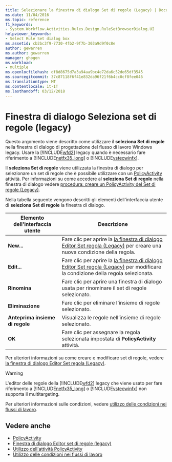 ```yaml
---
title: Selezionare la finestra di dialogo Set di regole (Legacy) | Documenti Microsoft
ms.date: 11/04/2016
ms.topic: reference
f1_keywords:
- System.Workflow.Activities.Rules.Design.RuleSetBrowserDialog.UI
helpviewer_keywords:
- Select Rule Set dialog box
ms.assetid: cb2bc3f9-7730-4fb2-9f7b-303a9d9f0c8e
author: gewarren
ms.author: gewarren
manager: ghogen
ms.workload:
- multiple
ms.openlocfilehash: df8d8675d7a3a94aa9bc4e72da6c52de65df3545
ms.sourcegitcommit: 37c87118f6f41e832da96f21f6b4cc0cf8fee046
ms.translationtype: MT
ms.contentlocale: it-IT
ms.lasthandoff: 03/12/2018
---
```

# <a name="select-rule-set-dialog-box-legacy"></a>Finestra di dialogo Seleziona set di regole (legacy)
Questo argomento viene descritto come utilizzare il **seleziona Set di regole** nella finestra di dialogo di progettazione del flusso di lavoro Windows legacy. Usare la [!INCLUDE[wfd2](../workflow-designer/includes/wfd2_md.md)] legacy quando è necessario fare riferimento a [!INCLUDE[netfx35_long](../workflow-designer/includes/netfx35_long_md.md)] o [!INCLUDE[vstecwinfx](../workflow-designer/includes/vstecwinfx_md.md)].

 Il **seleziona Set di regole** viene utilizzata la finestra di dialogo per selezionare un set di regole che è possibile utilizzare con un [PolicyActivity](http://go.microsoft.com/fwlink?LinkID=65019) attività. Per informazioni su come accedere al **seleziona Set di regole** nella finestra di dialogo vedere [procedura: creare un PolicyActivity del Set di regole (Legacy)](../workflow-designer/how-to-create-a-policyactivity-rule-set-legacy.md).

 Nella tabella seguente vengono descritti gli elementi dell'interfaccia utente di **seleziona Set di regole** la finestra di dialogo.

|Elemento dell'interfaccia utente|Descrizione|
|----------------|-----------------|
|**New...**|Fare clic per aprire la [la finestra di dialogo Editor Set regola (Legacy)](../workflow-designer/rule-set-editor-dialog-box-legacy.md) per creare una nuova condizione della regola.|
|**Edit...**|Fare clic per aprire la [la finestra di dialogo Editor Set regola (Legacy)](../workflow-designer/rule-set-editor-dialog-box-legacy.md) per modificare la condizione della regola selezionata.|
|**Rinomina**|Fare clic per aprire una finestra di dialogo usata per rinominare il set di regole selezionato.|
|**Eliminazione**|Fare clic per eliminare l’insieme di regole selezionato.|
|**Anteprima insieme di regole**|Visualizza le regole nell’insieme di regole selezionato.|
|**OK**|Fare clic per assegnare la regola selezionata impostata di **PolicyActivity** attività.|

 Per ulteriori informazioni su come creare e modificare set di regole, vedere [la finestra di dialogo Editor Set regola (Legacy)](../workflow-designer/rule-set-editor-dialog-box-legacy.md).

> [!WARNING]
> L'editor delle regole della [!INCLUDE[wfd2](../workflow-designer/includes/wfd2_md.md)] legacy che viene usato per fare riferimento a [!INCLUDE[netfx35_long](../workflow-designer/includes/netfx35_long_md.md)] o [!INCLUDE[vstecwinfx](../workflow-designer/includes/vstecwinfx_md.md)] non supporta il multitargeting.

 Per ulteriori informazioni sulle condizioni, vedere [utilizzo delle condizioni nei flussi di lavoro](http://go.microsoft.com/fwlink?LinkID=65009).

## <a name="see-also"></a>Vedere anche

- [PolicyActivity](http://go.microsoft.com/fwlink?LinkID=65019)
- [Finestra di dialogo Editor set di regole (legacy)](../workflow-designer/rule-set-editor-dialog-box-legacy.md)
- [Utilizzo dell'attività PolicyActivity](http://go.microsoft.com/fwlink?LinkID=65004)
- [Utilizzo delle condizioni nei flussi di lavoro](http://go.microsoft.com/fwlink?LinkID=65009)